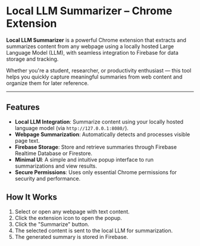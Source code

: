 #  Local LLM Summarizer – Chrome Extension

**Local LLM Summarizer** is a powerful Chrome extension that extracts and summarizes content from any webpage using a locally hosted Large Language Model (LLM), with seamless integration to Firebase for data storage and tracking.

Whether you're a student, researcher, or productivity enthusiast — this tool helps you quickly capture meaningful summaries from web content and organize them for later reference.

---

##  Features

-  **Local LLM Integration**: Summarize content using your locally hosted language model (via `http://127.0.0.1:8080/`).
-  **Webpage Summarization**: Automatically detects and processes visible page text.
-  **Firebase Storage**: Store and retrieve summaries through Firebase Realtime Database or Firestore.
-  **Minimal UI**: A simple and intuitive popup interface to run summarizations and view results.
- **Secure Permissions**: Uses only essential Chrome permissions for security and performance.

 ##  How It Works

1. Select or open any webpage with text content.
2. Click the extension icon to open the popup.
3. Click the "Summarize" button.
4. The selected content is sent to the local LLM for summarization.
5. The generated summary is stored in Firebase.





